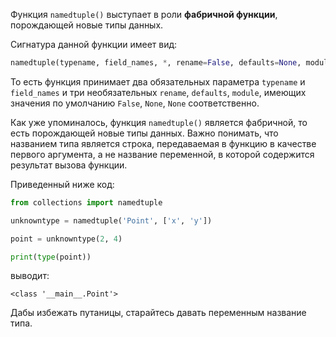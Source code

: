 

Функция `namedtuple()` выступает в роли **фабричной функции**, порождающей новые типы данных.

Сигнатура данной функции имеет вид: 

```python
namedtuple(typename, field_names, *, rename=False, defaults=None, module=None)
```

То есть функция принимает два обязательных параметра `typename` и `field_names` и три необязательных `rename`, `defaults`, `module`, имеющих значения по умолчанию `False`, `None`, `None` соответственно.

Как уже упоминалось, функция `namedtuple()` является фабричной, то есть порождающей новые типы данных. Важно понимать, что названием типа является строка, передаваемая в функцию в качестве  первого аргумента, а не название переменной, в которой содержится результат вызова функции.

Приведенный ниже код:

```python
from collections import namedtuple

unknowntype = namedtuple('Point', ['x', 'y'])

point = unknowntype(2, 4)

print(type(point))
```

выводит:

```no-highlight
<class '__main__.Point'>
```

Дабы избежать путаницы, старайтесь давать переменным название типа.